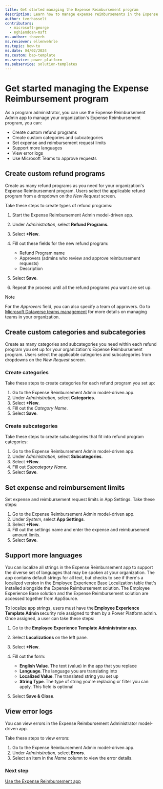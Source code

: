 ```yaml
---
title: Get started managing the Expense Reimbursement program
description: Learn how to manage expense reimbursements in the Expense Reimbursement Admin model-driven app for Microsoft Power Platform.
author: tverhasselt
contributors:
  - microsoft-george
  - nghiemdoan-msft
ms.author: thoverh
ms.reviewer: ellenwehrle
ms.topic: how-to
ms.date: 04/02/2024
ms.custom: bap-template
ms.service: power-platform
ms.subservice: solution-templates
---
```


# Get started managing the Expense Reimbursement program

As a program administrator, you can use the Expense Reimbursement Admin app to manage your organization's Expense Reimbursement program, you can:

- Create custom refund programs
- Create custom categories and subcategories
- Set expense and reimbursement request limits
- Support more languages
- View error logs
- Use Microsoft Teams to approve requests

## Create custom refund programs

Create as many refund programs as you need for your organization's Expense Reimbursement program. Users select the applicable refund program from a dropdown on the _New Request_ screen.

Take these steps to create types of refund programs:

1. Start the Expense Reimbursement Admin model-driven app.
1. Under _Administration_, select **Refund Programs**.
1. Select **+New**.
1. Fill out these fields for the new refund program:

    - Refund Program name
    - Approvers (admins who review and approve reimbursement requests)
    - Description
1. Select **Save**.
1. Repeat the process until all the refund programs you want are set up.

> [!NOTE]
>
> For the _Approvers_ field, you can also specify a team of approvers. Go to [Microsoft Dataverse teams management](/power-platform/admin/manage-teams) for more details on managing teams in your organization.

## Create custom categories and subcategories

Create as many categories and subcategories you need within each refund program you set up for your organization's Expense Reimbursement program. Users select the applicable categories and subcategories from dropdowns on the _New Request_ screen.

### Create categories

Take these steps to create categories for each refund program you set up:

1. Go to the Expense Reimbursement Admin model-driven app.
1. Under _Administration_, select **Categories**.
1. Select **+New**.
1. Fill out the _Category Name_.
1. Select **Save**.

### Create subcategories

Take these steps to create subcategories that fit into refund program categories:

1. Go to the Expense Reimbursement Admin model-driven app.
1. Under _Administration_, select **Subcategories**.
1. Select **+New**.
1. Fill out _Subcategory Name_.
1. Select **Save**.

## Set expense and reimbursement limits

Set expense and reimbursement request limits in App Settings. Take these steps:

1. Go to the Expense Reimbursement Admin model-driven app.
1. Under _System_, select **App Settings**.
1. Select **+New**.
1. Fill out the settings name and enter the expense and reimbursement amount limits.
1. Select **Save**.

## Support more languages

You can localize all strings in the Expense Reimbursement app to support the diverse set of languages that may be spoken at your organization. The app contains default strings for all text, but checks to see if there's a localized version in the Employee Experience Base Localization table that's installed alongside the Expense Reimbursement solution. The Employee Experience Base solution and the Expense Reimbursement solution are accessed together from AppSource.

To localize app strings, users must have the **Employee Experience Template Admin** security role assigned to them by a Power Platform admin. Once assigned, a user can take these steps:

1. Go to the **Employee Experience Template Administrator app**.
1. Select **Localizations** on the left pane.
1. Select **+New**.
1. Fill out the form:

    - **English Value**. The text (value) in the app that you replace
    - **Language**. The language you are translating into
    - **Localized Value**. The translated string you set up
    - **String Type**. The type of string you're replacing or filter you can apply. This field is optional

1. Select **Save & Close**.

## View error logs

You can view errors in the Expense Reimbursement Administrator model-driven app.

Take these steps to view errors:

1. Go to the Expense Reimbursement Admin model-driven app.
1. Under _Administration_, select **Errors**.
1. Select an item in the _Name_ column to view the error details.

### Next step

[Use the Expense Reimbursement app](use.md)